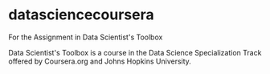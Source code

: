 # datasciencecoursera
For the Assignment in Data Scientist's Toolbox

Data Scientist's Toolbox is a course in the Data Science Specialization Track offered by Coursera.org and Johns Hopkins University.
